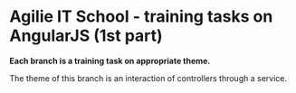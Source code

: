 # Agilie IT School - training tasks on AngularJS (1st part)
**Each branch is a training task on appropriate theme.**

The theme of this branch is an interaction of controllers through a service.